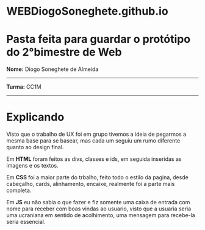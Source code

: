 # WEBDiogoSoneghete.github.io

# Pasta feita para guardar o protótipo do 2°bimestre de Web

**Nome:** Diogo Soneghete de Almeida
***
**Turma:** CC1M
***

# Explicando

Visto que o trabalho de UX foi em grupo tivemos a ideia de pegarmos a mesma base para se basear, mas cada um seguiu um rumo diferente quanto ao design final.

Em **HTML** foram feitos as divs, classes e ids, em seguida inseridas as imagens e os textos.

Em **CSS** foi a maior parte do trbalho, feito todo o estilo da pagina, desde cabeçalho, cards, alinhamento, encaixe, realmente foi a parte mais completa.

Em **JS** eu não sabia o que fazer e fiz somente uma caixa de entrada com nome para receber com boas vindas ao usuario, visto que a usuaria seria uma ucraniana em sentido de acolhimento, uma mensagem para recebe-la seria essencial.
